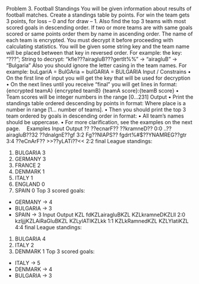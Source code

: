 Problem 3. Football Standings
You will be given information about results of football matches. Create a standings table by points. For win the team gets 3 points, for loss – 0 and for draw – 1. Also find the top 3 teams with most scored goals in descending order. If two or more teams are with same goals scored or same points order them by name in ascending order.
The name of each team is encrypted. You must decrypt it before proceeding with calculating statistics. You will be given some string key and the team name will be placed between that key in reversed order.
For example: the key: “???”;
String to decrypt: “kfle???airagluB???gertIt%%” -> “airagluB” -> “Bulgaria”
Also you should ignore the letter casing in the team names. For example:
buLgariA = BulGAria = bulGARIA = BULGARIA
Input / Constrains
•	On the first line of input you will get the key that will be used for decryption
•	On the next lines until you receive “final” you will get lines in format:
{encrypted teamA} {encrypted teamB} {teamA score}:{teamB score}
•	Team scores will be integer numbers in the range [0...231]
Output
•	Print the standings table ordered descending by points in format:
Where place is a number in range [1… number of teams].
•	Then you should print the top 3 team ordered by goals in descending order in format:
•	All team’s names should be uppercase.
•	For more clarification, see the examples on the next page. 
Examples
Input	Output
??
??ecnarF?? ??kramneD?? 0:0
..??airagluB??32 ??dnalgnE??gf 3:2
Fg??NIAPS?? fgdrt%#$??YNAMREG??gtr 3:4
??eCnArF?? >>??yLATi??<< 2:2
final	League standings:
1. BULGARIA 3
2. GERMANY 3
3. FRANCE 2
4. DENMARK 1
5. ITALY 1
6. ENGLAND 0
7. SPAIN 0
Top 3 scored goals:
- GERMANY -> 4
- BULGARIA -> 3
- SPAIN -> 3
Input	Output
KZL
fdKZLairagluBKZL KZLkramneDKZLll 2:0
kzljjjKZLAiRaGluBKZL KZLylATIKZLkk 1:1
KZLkRamnedKZL KZLYlatiKZL 4:4
final	League standings:
1. BULGARIA 4
2. ITALY 2
3. DENMARK 1
Top 3 scored goals:
- ITALY -> 5
- DENMARK -> 4
- BULGARIA -> 3

